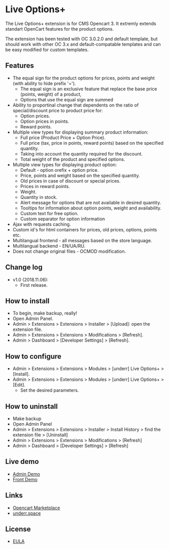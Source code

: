 # Live Options+

The Live Options+ extension is for CMS Opencart 3. It extremly extends standart OpenCart features for the product options.

The extension has been tested with OC 3.0.2.0 and default template, but should work with other OC 3.x and default-compatable templates and can be easy modified for custom templates.

## Features
* The equal sign for the product options for prices, points and weight (with ability to hide prefix '=').
  - The equal sign is an exclusive feature that replace the base price (points, weight) of a product, 
  - Options that use the equal sign are summed
* Ability to proportinal change that dependents on the ratio of special/discount price to product price for:
  - Option prices.
  - Option prices in points.
  - Reward points.
* Multiple view types for displaying summary product information:
  - Full price (Product Price + Option Price).
  - Full price (tax, price in points, reward points) based on the specified quantity.
  - Taking into account the quantity required for the discount.
  - Total weight of the product and specified options.
* Multiple view types for displaying product option:
  - Default - option orefix + option price.
  - Price, points and weight based on the specified quantity.
  - Old prices in case of discount or special prices.
  - Prices in reward points.
  - Weight.
  - Quantity in stock.
  - Alert message for options that are not available in desired quantity.
  - Tooltips for information about option points, weight and availability.
  - Custom text for free option.
  - Custom separator for option information
* Ajax with requests caching.
* Custom id's for html containers for prices, old prices, options, points etc.
* Multilangual frontend - all messages based on the store language.
* Multilangual backend - EN/UA/RU.
* Does not change original files - OCMOD modification.

## Change log
* v1.0 (2018.11.06):
    * First release.

## How to install
* To begin, make backup, really!
* Open Admin Panel.
* Admin > Extensions > Extensions > Installer > [Upload]: open the extension file.
* Admin > Extensions > Extensions > Modifications > [Refresh].
* Admin > Dashboard > [Developer Settings] > [Refresh].

## How to configure
* Admin > Extensions > Extensions > Modules > [underr] Live Options+ > [Install].
* Admin > Extensions > Extensions > Modules > [underr] Live Options+ > [Edit].
    * Set the desired parameters.

## How to uninstall
* Make backup
* Open Admin Panel
* Admin > Extensions > Extensions > Installer > Install History > find the extension file > [Uninstall]
* Admin > Extensions > Extensions > Modifications > [Refresh]
* Admin > Dashboard > [Developer Settings] > [Refresh]

## Live demo
* [Admin Demo](http://051c5f20.freevar.com/www/plus/admin/index.php?route=extension/module/live_options)
* [Front Demo](http://051c5f20.freevar.com/www/plus)

## Links
* [Opencart Marketplace](https://www.opencart.com/index.php?route=marketplace/extension/info&extension_id=35460)
* [underr.space](https://underr.space/notes/projects/project-013.html)

## License
* [EULA](https://raw.githubusercontent.com/underr-ua/ocmod3-product-options-plus/master/EULA.txt)
